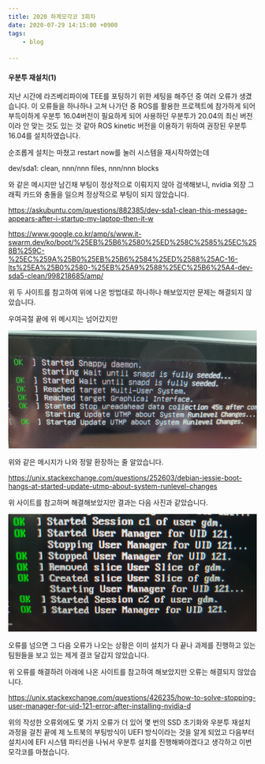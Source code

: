 ```yaml
---
title: 2020 하계모각코 3회차
date: 2020-07-29 14:15:00 +0900
tags:
    - blog

---
```


#### 우분투 재설치(1)

지난 시간에 라즈베리파이에 TEE를 포팅하기 위한 세팅을 해주던 중 여러 오류가 생겼습니다. 이 오류들을 하나하나 고쳐 나가던 중 ROS를 활용한 프로젝트에 참가하게 되어 부득이하게 우분투 16.04버전이 필요하게 되어 사용하던 우분투가 20.04의 최신 버전이라 안 맞는 것도 있는 것 같아 ROS kinetic 버전을 이용하기 위하여 권장된 우분투 16.04를 설치하였습니다.

순조롭게 설치는 마쳤고 restart now를 눌러 시스템을 재시작하였는데

dev/sda1: clean, nnn/nnn files, nnn/nnn blocks

와 같은 메시지만 남긴채 부팅이 정상적으로 이뤄지지 않아 검색해보니, nvidia 외장 그래픽 카드와 충돌을 일으켜 정상적으로 부팅이 되지 않았습니다.

https://askubuntu.com/questions/882385/dev-sda1-clean-this-message-appears-after-i-startup-my-laptop-then-it-w

https://www.google.co.kr/amp/s/www.it-swarm.dev/ko/boot/%25EB%25B6%2580%25ED%258C%2585%25EC%258B%259C-%25EC%259A%25B0%25EB%25B6%2584%25ED%2588%25AC-16-lts%25EA%25B0%2580-%25EB%25A9%2588%25EC%25B6%25A4-dev-sda5-clean/998218685/amp/

위 두 사이트를 참고하여 위에 나온 방법대로 하나하나 해보았지만 문제는 해결되지 않았습니다.

우여곡절 끝에 위 메시지는 넘어갔지만

![복습](/MO/3/1.jpg)

위와 같은 메시지가 나와 정말 환장하는 줄 알았습니다.

https://unix.stackexchange.com/questions/252603/debian-jessie-boot-hangs-at-started-update-utmp-about-system-runlevel-changes

위 사이트를 참고하며 해결해보았지만 결과는 다음 사진과 같았습니다.

![복습](/MO/3/2.jpg)

오류를 넘으면 그 다음 오류가 나오는 상황은 이미 설치가 다 끝나 과제를 진행하고 있는 팀원들을 보고 있는 제게 결코 달갑지 않았습니다.

위 오류를 해결하려 아래에 나온 사이트를 참고하여 해보았지만 오류는 해결되지 않았습니다.

https://unix.stackexchange.com/questions/426235/how-to-solve-stopping-user-manager-for-uid-121-error-after-installing-nvidia-d


위의 작성한 오류외에도 몇 가지 오류가 더 있어 몇 번의 SSD 초기화와 우분투 재설치 과정을 걸친 끝에 제 노트북의 부팅방식이 UEFI 방식이라는 것을 알게 되었고 다음부터 설치시에 EFI 시스템 파티션을 나눠서 우분투 설치를 진행해봐야겠다고 생각하고 이번 모각코를 마쳤습니다.